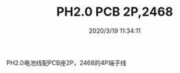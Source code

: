 ﻿---
layout: post 
title: PH2.0 PCB 2P,2468 
tags: PH
categories: wire-harness
overview: 
part_number: 
thumb_img: static/202003/245-thumb-20200319193523.jpg
small_img: static/202003/245-20200319193523.jpg
date: 2020/3/19 11:34:11
---


PH2.0电池线配PCB座2P，2468的4P端子线
